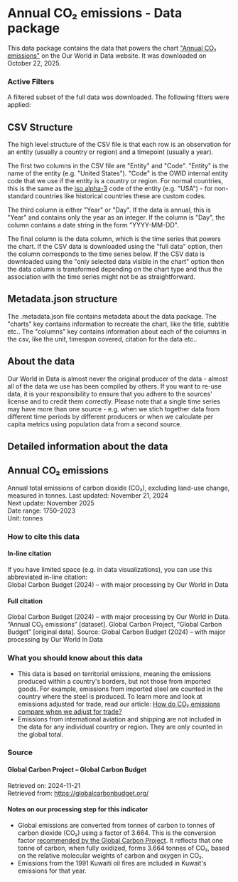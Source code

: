 # Annual CO₂ emissions - Data package

This data package contains the data that powers the chart ["Annual CO₂ emissions"](https://ourworldindata.org/grapher/annual-co2-emissions-per-country?v=1&csvType=full&useColumnShortNames=false) on the Our World in Data website. It was downloaded on October 22, 2025.

### Active Filters

A filtered subset of the full data was downloaded. The following filters were applied:

## CSV Structure

The high level structure of the CSV file is that each row is an observation for an entity (usually a country or region) and a timepoint (usually a year).

The first two columns in the CSV file are "Entity" and "Code". "Entity" is the name of the entity (e.g. "United States"). "Code" is the OWID internal entity code that we use if the entity is a country or region. For normal countries, this is the same as the [iso alpha-3](https://en.wikipedia.org/wiki/ISO_3166-1_alpha-3) code of the entity (e.g. "USA") - for non-standard countries like historical countries these are custom codes.

The third column is either "Year" or "Day". If the data is annual, this is "Year" and contains only the year as an integer. If the column is "Day", the column contains a date string in the form "YYYY-MM-DD".

The final column is the data column, which is the time series that powers the chart. If the CSV data is downloaded using the "full data" option, then the column corresponds to the time series below. If the CSV data is downloaded using the "only selected data visible in the chart" option then the data column is transformed depending on the chart type and thus the association with the time series might not be as straightforward.

## Metadata.json structure

The .metadata.json file contains metadata about the data package. The "charts" key contains information to recreate the chart, like the title, subtitle etc.. The "columns" key contains information about each of the columns in the csv, like the unit, timespan covered, citation for the data etc..

## About the data

Our World in Data is almost never the original producer of the data - almost all of the data we use has been compiled by others. If you want to re-use data, it is your responsibility to ensure that you adhere to the sources' license and to credit them correctly. Please note that a single time series may have more than one source - e.g. when we stich together data from different time periods by different producers or when we calculate per capita metrics using population data from a second source.

## Detailed information about the data


## Annual CO₂ emissions
Annual total emissions of carbon dioxide (CO₂), excluding land-use change, measured in tonnes.
Last updated: November 21, 2024  
Next update: November 2025  
Date range: 1750–2023  
Unit: tonnes  


### How to cite this data

#### In-line citation
If you have limited space (e.g. in data visualizations), you can use this abbreviated in-line citation:  
Global Carbon Budget (2024) – with major processing by Our World in Data

#### Full citation
Global Carbon Budget (2024) – with major processing by Our World in Data. “Annual CO₂ emissions” [dataset]. Global Carbon Project, “Global Carbon Budget” [original data].
Source: Global Carbon Budget (2024) – with major processing by Our World In Data

### What you should know about this data
* This data is based on territorial emissions, meaning the emissions produced within a country's borders, but not those from imported goods. For example, emissions from imported steel are counted in the country where the steel is produced. To learn more and look at emissions adjusted for trade, read our article: [How do CO₂ emissions compare when we adjust for trade?](https://ourworldindata.org/consumption-based-co2)
* Emissions from international aviation and shipping are not included in the data for any individual country or region. They are only counted in the global total.

### Source

#### Global Carbon Project – Global Carbon Budget
Retrieved on: 2024-11-21  
Retrieved from: https://globalcarbonbudget.org/  

#### Notes on our processing step for this indicator
- Global emissions are converted from tonnes of carbon to tonnes of carbon dioxide (CO₂) using a factor of 3.664. This is the conversion factor [recommended by the Global Carbon Project](https://globalcarbonbudgetdata.org/downloads/jGJH0-data/Global+Carbon+Budget+v2024+Dataset+Descriptions.pdf). It reflects that one tonne of carbon, when fully oxidized, forms 3.664 tonnes of CO₂, based on the relative molecular weights of carbon and oxygen in CO₂.
- Emissions from the 1991 Kuwaiti oil fires are included in Kuwait's emissions for that year.



    